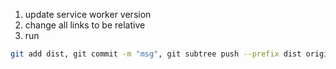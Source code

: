 1. update service worker version
2. change all links to be relative
3. run

```sh
git add dist, git commit -m "msg", git subtree push --prefix dist origin gh-pages
```
